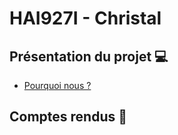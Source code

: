 # HAI927I - Christal

## Présentation du projet 💻

* [Pourquoi nous ?]()

## Comptes rendus 📝
<!-- * [Compte rendu n°1]() -->
